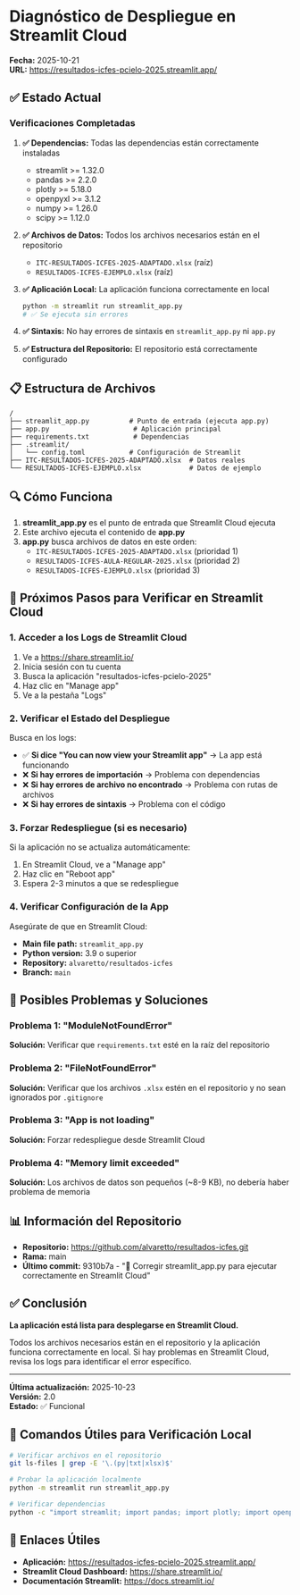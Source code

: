# Diagnóstico de Despliegue en Streamlit Cloud

**Fecha:** 2025-10-21  
**URL:** https://resultados-icfes-pcielo-2025.streamlit.app/

## ✅ Estado Actual

### Verificaciones Completadas

1. **✅ Dependencias:** Todas las dependencias están correctamente instaladas
   - streamlit >= 1.32.0
   - pandas >= 2.2.0
   - plotly >= 5.18.0
   - openpyxl >= 3.1.2
   - numpy >= 1.26.0
   - scipy >= 1.12.0

2. **✅ Archivos de Datos:** Todos los archivos necesarios están en el repositorio
   - `ITC-RESULTADOS-ICFES-2025-ADAPTADO.xlsx` (raíz)
   - `RESULTADOS-ICFES-EJEMPLO.xlsx` (raíz)

3. **✅ Aplicación Local:** La aplicación funciona correctamente en local
   ```bash
   python -m streamlit run streamlit_app.py
   # ✅ Se ejecuta sin errores
   ```

4. **✅ Sintaxis:** No hay errores de sintaxis en `streamlit_app.py` ni `app.py`

5. **✅ Estructura del Repositorio:** El repositorio está correctamente configurado

## 📋 Estructura de Archivos

```
/
├── streamlit_app.py          # Punto de entrada (ejecuta app.py)
├── app.py                     # Aplicación principal
├── requirements.txt           # Dependencias
├── .streamlit/
│   └── config.toml           # Configuración de Streamlit
├── ITC-RESULTADOS-ICFES-2025-ADAPTADO.xlsx  # Datos reales
└── RESULTADOS-ICFES-EJEMPLO.xlsx            # Datos de ejemplo
```

## 🔍 Cómo Funciona

1. **streamlit_app.py** es el punto de entrada que Streamlit Cloud ejecuta
2. Este archivo ejecuta el contenido de **app.py**
3. **app.py** busca archivos de datos en este orden:
   - `ITC-RESULTADOS-ICFES-2025-ADAPTADO.xlsx` (prioridad 1)
   - `RESULTADOS-ICFES-AULA-REGULAR-2025.xlsx` (prioridad 2)
   - `RESULTADOS-ICFES-EJEMPLO.xlsx` (prioridad 3)

## 🎯 Próximos Pasos para Verificar en Streamlit Cloud

### 1. Acceder a los Logs de Streamlit Cloud

1. Ve a https://share.streamlit.io/
2. Inicia sesión con tu cuenta
3. Busca la aplicación "resultados-icfes-pcielo-2025"
4. Haz clic en "Manage app"
5. Ve a la pestaña "Logs"

### 2. Verificar el Estado del Despliegue

Busca en los logs:
- ✅ **Si dice "You can now view your Streamlit app"** → La app está funcionando
- ❌ **Si hay errores de importación** → Problema con dependencias
- ❌ **Si hay errores de archivo no encontrado** → Problema con rutas de archivos
- ❌ **Si hay errores de sintaxis** → Problema con el código

### 3. Forzar Redespliegue (si es necesario)

Si la aplicación no se actualiza automáticamente:

1. En Streamlit Cloud, ve a "Manage app"
2. Haz clic en "Reboot app"
3. Espera 2-3 minutos a que se redespliegue

### 4. Verificar Configuración de la App

Asegúrate de que en Streamlit Cloud:
- **Main file path:** `streamlit_app.py`
- **Python version:** 3.9 o superior
- **Repository:** `alvaretto/resultados-icfes`
- **Branch:** `main`

## 🐛 Posibles Problemas y Soluciones

### Problema 1: "ModuleNotFoundError"
**Solución:** Verificar que `requirements.txt` esté en la raíz del repositorio

### Problema 2: "FileNotFoundError"
**Solución:** Verificar que los archivos `.xlsx` estén en el repositorio y no sean ignorados por `.gitignore`

### Problema 3: "App is not loading"
**Solución:** Forzar redespliegue desde Streamlit Cloud

### Problema 4: "Memory limit exceeded"
**Solución:** Los archivos de datos son pequeños (~8-9 KB), no debería haber problema de memoria

## 📊 Información del Repositorio

- **Repositorio:** https://github.com/alvaretto/resultados-icfes.git
- **Rama:** main
- **Último commit:** 9310b7a - "🔧 Corregir streamlit_app.py para ejecutar correctamente en Streamlit Cloud"

## ✅ Conclusión

**La aplicación está lista para desplegarse en Streamlit Cloud.**

Todos los archivos necesarios están en el repositorio y la aplicación funciona correctamente en local. Si hay problemas en Streamlit Cloud, revisa los logs para identificar el error específico.

---

**Última actualización:** 2025-10-23  
**Versión:** 2.0  
**Estado:** ✅ Funcional

## 📝 Comandos Útiles para Verificación Local

```bash
# Verificar archivos en el repositorio
git ls-files | grep -E '\.(py|txt|xlsx)$'

# Probar la aplicación localmente
python -m streamlit run streamlit_app.py

# Verificar dependencias
python -c "import streamlit; import pandas; import plotly; import openpyxl; import numpy; import scipy; print('OK')"
```

## 🔗 Enlaces Útiles

- **Aplicación:** https://resultados-icfes-pcielo-2025.streamlit.app/
- **Streamlit Cloud Dashboard:** https://share.streamlit.io/
- **Documentación Streamlit:** https://docs.streamlit.io/

